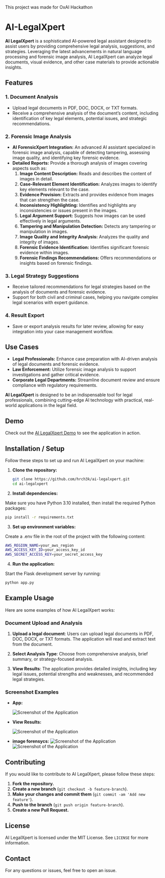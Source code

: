 This project was made for OxAI Hackathon

# AI-LegalXpert

**AI LegalXpert** is a sophisticated AI-powered legal assistant designed to assist users by providing comprehensive legal analysis, suggestions, and strategies. Leveraging the latest advancements in natural language processing and forensic image analysis, AI LegalXpert can analyze legal documents, visual evidence, and other case materials to provide actionable insights.

## Features

### 1. Document Analysis
- Upload legal documents in PDF, DOC, DOCX, or TXT formats.
- Receive a comprehensive analysis of the document’s content, including identification of key legal elements, potential issues, and strategic recommendations.

### 2. Forensic Image Analysis
- **AI ForensicXpert Integration:** An advanced AI assistant specialized in forensic image analysis, capable of detecting tampering, assessing image quality, and identifying key forensic evidence.
- **Detailed Reports:** Provide a thorough analysis of images covering aspects such as:
  1. **Image Content Description:** Reads and describes the content of images in detail.
  2. **Case-Relevant Element Identification:** Analyzes images to identify key elements relevant to the case.
  3. **Evidence Provision:** Extracts and provides evidence from images that can strengthen the case.
  4. **Inconsistency Highlighting:** Identifies and highlights any inconsistencies or issues present in the images.
  5. **Legal Argument Support:** Suggests how images can be used effectively in legal arguments.
  6. **Tampering and Manipulation Detection:** Detects any tampering or manipulation in images.
  7. **Image Quality and Integrity Analysis:** Analyzes the quality and integrity of images.
  8. **Forensic Evidence Identification:** Identifies significant forensic evidence within images.
  9. **Forensic Findings Recommendations:** Offers recommendations or insights based on forensic findings.

### 3. Legal Strategy Suggestions
- Receive tailored recommendations for legal strategies based on the analysis of documents and forensic evidence.
- Support for both civil and criminal cases, helping you navigate complex legal scenarios with expert guidance.

### 4. Result Export
- Save or export analysis results for later review, allowing for easy integration into your case management workflow.

## Use Cases
- **Legal Professionals:** Enhance case preparation with AI-driven analysis of legal documents and forensic evidence.
- **Law Enforcement:** Utilize forensic image analysis to support investigations and gather critical evidence.
- **Corporate Legal Departments:** Streamline document review and ensure compliance with regulatory requirements.

**AI LegalXpert** is designed to be an indispensable tool for legal professionals, combining cutting-edge AI technology with practical, real-world applications in the legal field.


## Demo

Check out the [AI LegalXpert Demo](https://0869-89-142-161-240.ngrok-free.app) to see the application in action.


## Installation / Setup

Follow these steps to set up and run AI LegalXpert on your machine:
1. **Clone the repository:**

   ```bash
   git clone https://github.com/hrch3k/ai-legalxpert.git
   cd ai-legalxpert
   ```

2. **Install dependencies:**

  Make sure you have Python 3.10 installed, then install the required Python packages:

   ```bash
   pip install -r requirements.txt
   ```

3. **Set up environment variables:**

  Create a .env file in the root of the project with the following content:

   ```bash
   AWS_REGION_NAME=your_aws_region
   AWS_ACCESS_KEY_ID=your_access_key_id
   AWS_SECRET_ACCESS_KEY=your_secret_access_key
  ```


4. **Run the application:**

  Start the Flask development server by running:

   ```bash
   python app.py
```


## Example Usage

Here are some examples of how AI LegalXpert works:

### Document Upload and Analysis

1. **Upload a legal document**: Users can upload legal documents in PDF, DOC, DOCX, or TXT formats. The application will read and extract text from the document.

2. **Select Analysis Type**: Choose from comprehensive analysis, brief summary, or strategy-focused analysis.

3. **View Results**: The application provides detailed insights, including key legal issues, potential strengths and weaknesses, and recommended legal strategies.

### Screenshot Examples

- **App:**

  ![Screenshot of the Application](screenshot1.jpg)

  

- **View Results:**

  ![Screenshot of the Application](result.jpg)


- **image forensycs:**
  ![Screenshot of the Application](dummy_forensic_image.jpg)
  ![Screenshot of the Application](imagereport.jpg)

## Contributing

If you would like to contribute to AI LegalXpert, please follow these steps:

1. **Fork the repository.**
2. **Create a new branch** (`git checkout -b feature-branch`).
3. **Make your changes and commit them** (`git commit -am 'Add new feature'`).
4. **Push to the branch** (`git push origin feature-branch`).
5. **Create a new Pull Request.**

## License

AI LegalXpert is licensed under the MIT License. See `LICENSE` for more information.

## Contact

For any questions or issues, feel free to open an issue.

